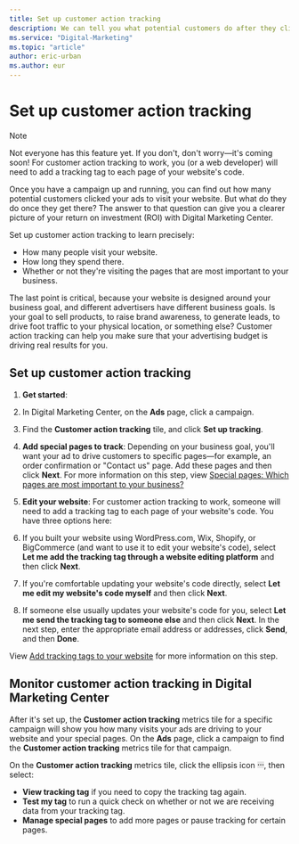 ```yaml
---
title: Set up customer action tracking
description: We can tell you what potential customers do after they click your ad, including the pages they visit on your website, how long they spend there, and more!
ms.service: "Digital-Marketing"
ms.topic: "article"
author: eric-urban
ms.author: eur
---
```


# Set up customer action tracking

> [!NOTE]
> Not everyone has this feature yet. If you don't, don't worry—it's coming soon!
> For customer action tracking to work, you (or a web developer) will need to add a tracking tag to each page of your website's code.

Once you have a campaign up and running, you can find out how many potential customers clicked your ads to visit your website. But what do they do once they get there? The answer to that question can give you a clearer picture of your return on investment (ROI) with Digital Marketing Center.

Set up customer action tracking to learn precisely:

- How many people visit your website.
- How long they spend there.
- Whether or not they're visiting the pages that are most important to your business.

The last point is critical, because your website is designed around your business goal, and different advertisers have different business goals. Is your goal to sell products, to raise brand awareness, to generate leads, to drive foot traffic to your physical location, or something else? Customer action tracking can help you make sure that your advertising budget is driving real results for you.

## Set up customer action tracking

1. **Get started**:
  1. In Digital Marketing Center, on the **Ads** page, click a campaign.
  1. Find the **Customer action tracking** tile, and click **Set up tracking**.

1. **Add special pages to track**: Depending on your business goal, you'll want your ad to drive customers to specific pages—for example, an order confirmation or "Contact us" page. Add these pages and then click **Next**. For more information on this step, view [Special pages: Which pages are most important to your business?](./hlp_DMC_CONC_CAT_SpecialPages.md)
1. **Edit your website**: For customer action tracking to work, someone will need to add a tracking tag to each page of your website's code. You have three options here:
  1. If you built your website using WordPress.com, Wix, Shopify, or BigCommerce (and want to use it to edit your website's code), select **Let me add the tracking tag through a website editing platform** and then click **Next**.
  1. If you're comfortable updating your website's code directly, select **Let me edit my website's code myself** and then click **Next**.
  1. If someone else usually updates your website's code for you, select **Let me send the tracking tag to someone else** and then click **Next**. In the next step, enter the appropriate email address or addresses, click **Send**, and then **Done**.

View [Add tracking tags to your website](./hlp_DMC_CONC_CAT_AddTag.md) for more information on this step.

## Monitor customer action tracking in Digital Marketing Center

After it's set up, the **Customer action tracking** metrics tile for a specific campaign will show you how many visits your ads are driving to your website and your special pages. On the **Ads** page, click a campaign to find the **Customer action tracking** metrics tile for that campaign.

On the **Customer action tracking** metrics tile, click the ellipsis icon ![More information icon](../images/BA_ScreenCap_DeliveryDetails.png), then select:
- **View tracking tag** if you need to copy the tracking tag again.
- **Test my tag** to run a quick check on whether or not we are receiving data from your tracking tag.
- **Manage special pages** to add more pages or pause tracking for certain pages.


